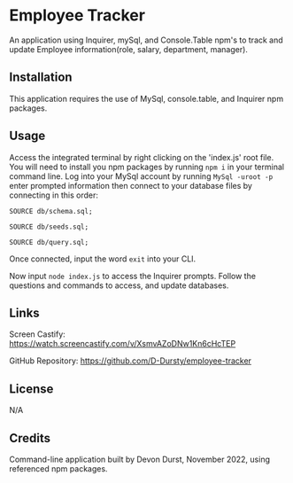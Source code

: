 # Employee Tracker
An application using Inquirer, mySql, and Console.Table npm's to track and update Employee information(role, salary, department, manager).

## Installation
This application requires the use of MySql, console.table, and Inquirer npm packages. 

## Usage
Access the integrated terminal by right clicking on the 'index.js' root file. You will need to install you npm packages by running 
`npm i`
in your terminal command line. 
Log into your MySql account by running
`MySql -uroot -p`
enter prompted information then connect to your database files by connecting in this order:

`SOURCE db/schema.sql;`

`SOURCE db/seeds.sql;`

`SOURCE db/query.sql;`

Once connected, input the word 
`exit` into your CLI. 

Now input
`node index.js`
to access the Inquirer prompts. Follow the questions and commands to access, and update databases. 


## Links
Screen Castify: https://watch.screencastify.com/v/XsmvAZoDNw1Kn6cHcTEP

GitHub Repository:  https://github.com/D-Dursty/employee-tracker

## License
N/A

## Credits
Command-line application built by Devon Durst, November 2022, using referenced npm packages.
